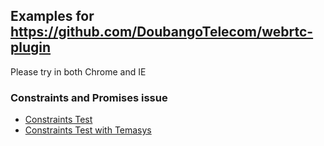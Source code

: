## Examples for https://github.com/DoubangoTelecom/webrtc-plugin
Please try in both Chrome and IE

### Constraints and Promises issue
- [Constraints Test](https://ptownsend.github.io/constraints-test.html)
- [Constraints Test with Temasys](https://ptownsend.github.io/constraints-temasys.html)
